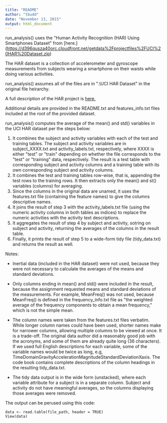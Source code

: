 ```yaml
---
title: "README"
author: "tbudd"
date: "November 13, 2015"
output: html_document
---
```


run_analysis() uses the "Human Activity Recognition (HAR) Using Smartphones Dataset" from [here.] (https://d396qusza40orc.cloudfront.net/getdata%2Fprojectfiles%2FUCI%20HAR%20Dataset.zip)

The HAR dataset is a collection of accelerometer and gyroscope measurements from subjects wearing a smartphone on their waists while doing various activities.

run_analysis() assumes all of the files are in ".\UCI HAR Dataset" in the original file heirarchy.

A full description of the HAR project is [here.](
http://archive.ics.uci.edu/ml/datasets/Human+Activity+Recognition+Using+Smartphones)

Additional details are provided in the README.txt and features_info.txt files included at the root of the provided dataset.

run_analysis() computes the average of the mean() and std() variables in the UCI HAR dataset per the steps below: 

1. It combines the subject and activity variables with each of the test and training tables. 
    The subject and activity variables are in subject_XXXX.txt and activity_labels.txt, respectively, where XXXX is either "test" or "train" depending on whether the file corresponds to the "test" or "training" data, respectively. 
    The result is a test table with corresponding subject and activity columns and a training table with its own corresponding subject and activity columns.
2. It combines the test and training tables row-wise, that is, appending the test rows to the training rows.
 It then extracts only the mean() and st() variables (columns) for averaging.
3. Since the columns in the original data are unamed, it uses the features.txt file (containing the feature names) to give the columns descriptive names.
4. It joins the result of step 3 with the activity_labels.txt file (using the numeric activity columns in both tables as indices) to replace the numeric activities with the activity text descriptions.
5. It aggregates the result of step 4 by subject and activity, sotring on subject and activity, returning the averages of the columns in the result table.
6. Finally, it prints the result of step 5 to a wide-form tidy file (tidy_data.txt) and returns the result as well.

Notes:
- Inertial data (included in the HAR dataset) were not used, because they were not necessary to calculate the averages of the means and standard deviations.

- Only columns ending in mean() and std() were included in the result, because the assignment requested means and standard deviations of the measurements. For example, MeanFreq() was not used, because MeanFreq() is defined in the frequency_info.txt file as "the weighted average of the frequency components to obtain a mean frequency," which is not the simple mean.

- The column names were taken from the features.txt files verbatim. While longer column names could have been used, shorter names make for narrower columns, allowing multiple columns to be viewed at once. It is a trade-off. The original data author did a reasonably good job with the acronyms, and some of them are already quite long (36 characters). If we used  full English descriptions for each variable, some of the variable names would be twice as long, e.g, TimeDomainGravityAccelerationMagnitudeStandardDeviationXaxis. The code book contains complete descriptions of the column headings in the resulting tidy_data.txt.

- The tidy data output is in the wide form (unstacked), where each variable attribute for a subject is in a separate column. Subject and activity do not have meaningful averages, so the columns displaying those averages were removed.

The output can be perused using this code:
```{r, echo=FALSE}
data <- read.table(file_path, header = TRUE)
View(data)
```